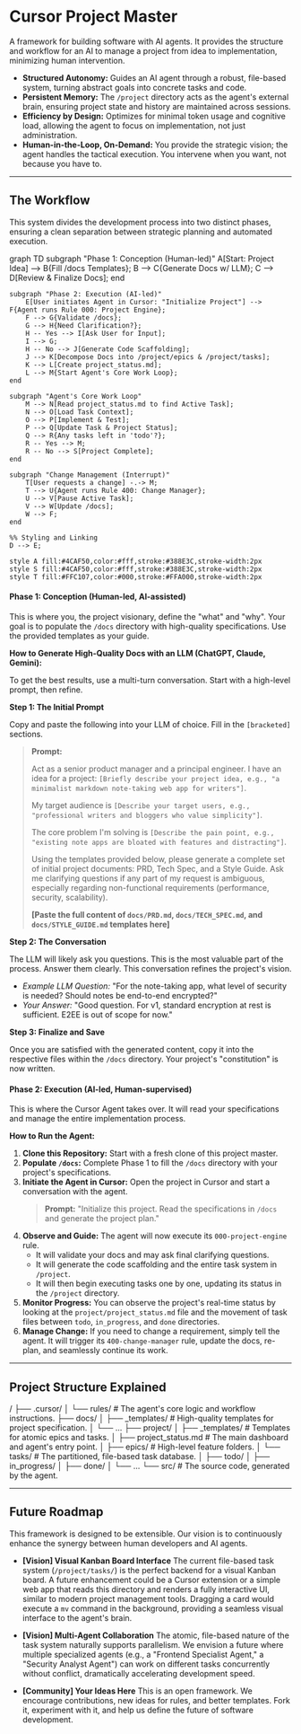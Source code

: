 # Cursor Project Master

A framework for building software with AI agents. It provides the structure and workflow for an AI to manage a project from idea to implementation, minimizing human intervention.

-   **Structured Autonomy:** Guides an AI agent through a robust, file-based system, turning abstract goals into concrete tasks and code.
-   **Persistent Memory:** The `/project` directory acts as the agent's external brain, ensuring project state and history are maintained across sessions.
-   **Efficiency by Design:** Optimizes for minimal token usage and cognitive load, allowing the agent to focus on implementation, not just administration.
-   **Human-in-the-Loop, On-Demand:** You provide the strategic vision; the agent handles the tactical execution. You intervene when you want, not because you have to.

---

## The Workflow

This system divides the development process into two distinct phases, ensuring a clean separation between strategic planning and automated execution.

graph TD
    subgraph "Phase 1: Conception (Human-led)"
        A[Start: Project Idea] --> B{Fill /docs Templates};
        B --> C{Generate Docs w/ LLM};
        C --> D[Review & Finalize Docs];
    end

    subgraph "Phase 2: Execution (AI-led)"
        E[User initiates Agent in Cursor: "Initialize Project"] --> F{Agent runs Rule 000: Project Engine};
        F --> G{Validate /docs};
        G --> H{Need Clarification?};
        H -- Yes --> I[Ask User for Input];
        I --> G;
        H -- No --> J[Generate Code Scaffolding];
        J --> K[Decompose Docs into /project/epics & /project/tasks];
        K --> L[Create project_status.md];
        L --> M{Start Agent's Core Work Loop};
    end

    subgraph "Agent's Core Work Loop"
        M --> N[Read project_status.md to find Active Task];
        N --> O[Load Task Context];
        O --> P[Implement & Test];
        P --> Q[Update Task & Project Status];
        Q --> R{Any tasks left in 'todo'?};
        R -- Yes --> M;
        R -- No --> S[Project Complete];
    end

    subgraph "Change Management (Interrupt)"
        T[User requests a change] -.-> M;
        T --> U{Agent runs Rule 400: Change Manager};
        U --> V[Pause Active Task];
        V --> W[Update /docs];
        W --> F;
    end

    %% Styling and Linking
    D --> E;
    
    style A fill:#4CAF50,color:#fff,stroke:#388E3C,stroke-width:2px
    style S fill:#4CAF50,color:#fff,stroke:#388E3C,stroke-width:2px
    style T fill:#FFC107,color:#000,stroke:#FFA000,stroke-width:2px

#### **Phase 1: Conception (Human-led, AI-assisted)**

This is where you, the project visionary, define the "what" and "why". Your goal is to populate the `/docs` directory with high-quality specifications. Use the provided templates as your guide.

**How to Generate High-Quality Docs with an LLM (ChatGPT, Claude, Gemini):**

To get the best results, use a multi-turn conversation. Start with a high-level prompt, then refine.

**Step 1: The Initial Prompt**

Copy and paste the following into your LLM of choice. Fill in the `[bracketed]` sections.

> **Prompt:**
>
> Act as a senior product manager and a principal engineer. I have an idea for a project: `[Briefly describe your project idea, e.g., "a minimalist markdown note-taking web app for writers"]`.
>
> My target audience is `[Describe your target users, e.g., "professional writers and bloggers who value simplicity"]`.
>
> The core problem I'm solving is `[Describe the pain point, e.g., "existing note apps are bloated with features and distracting"]`.
>
> Using the templates provided below, please generate a complete set of initial project documents: PRD, Tech Spec, and a Style Guide. Ask me clarifying questions if any part of my request is ambiguous, especially regarding non-functional requirements (performance, security, scalability).
>
> **[Paste the full content of `docs/PRD.md`, `docs/TECH_SPEC.md`, and `docs/STYLE_GUIDE.md` templates here]**

**Step 2: The Conversation**

The LLM will likely ask you questions. This is the most valuable part of the process. Answer them clearly. This conversation refines the project's vision.

*   *Example LLM Question:* "For the note-taking app, what level of security is needed? Should notes be end-to-end encrypted?"
*   *Your Answer:* "Good question. For v1, standard encryption at rest is sufficient. E2EE is out of scope for now."

**Step 3: Finalize and Save**

Once you are satisfied with the generated content, copy it into the respective files within the `/docs` directory. Your project's "constitution" is now written.

#### **Phase 2: Execution (AI-led, Human-supervised)**

This is where the Cursor Agent takes over. It will read your specifications and manage the entire implementation process.

**How to Run the Agent:**

1.  **Clone this Repository:** Start with a fresh clone of this project master.
2.  **Populate `/docs`:** Complete Phase 1 to fill the `/docs` directory with your project's specifications.
3.  **Initiate the Agent in Cursor:** Open the project in Cursor and start a conversation with the agent.
    > **Prompt:** "Initialize this project. Read the specifications in `/docs` and generate the project plan."
4.  **Observe and Guide:** The agent will now execute its `000-project-engine` rule.
    *   It will validate your docs and may ask final clarifying questions.
    *   It will generate the code scaffolding and the entire task system in `/project`.
    *   It will then begin executing tasks one by one, updating its status in the `/project` directory.
5.  **Monitor Progress:** You can observe the project's real-time status by looking at the `project/project_status.md` file and the movement of task files between `todo`, `in_progress`, and `done` directories.
6.  **Manage Change:** If you need to change a requirement, simply tell the agent. It will trigger its `400-change-manager` rule, update the docs, re-plan, and seamlessly continue its work.

---

## Project Structure Explained
/
├── .cursor/
│ └── rules/ # The agent's core logic and workflow instructions.
├── docs/
│ ├── _templates/ # High-quality templates for project specification.
│ └── ...
├── project/
│ ├── _templates/ # Templates for atomic epics and tasks.
│ ├── project_status.md # The main dashboard and agent's entry point.
│ ├── epics/ # High-level feature folders.
│ └── tasks/ # The partitioned, file-based task database.
│ ├── todo/
│ ├── in_progress/
│ ├── done/
│ └── ...
└── src/ # The source code, generated by the agent.


---

## Future Roadmap

This framework is designed to be extensible. Our vision is to continuously enhance the synergy between human developers and AI agents.

-   **[Vision] Visual Kanban Board Interface**
    The current file-based task system (`/project/tasks/`) is the perfect backend for a visual Kanban board. A future enhancement could be a Cursor extension or a simple web app that reads this directory and renders a fully interactive UI, similar to modern project management tools. Dragging a card would execute a `mv` command in the background, providing a seamless visual interface to the agent's brain.

-   **[Vision] Multi-Agent Collaboration**
    The atomic, file-based nature of the task system naturally supports parallelism. We envision a future where multiple specialized agents (e.g., a "Frontend Specialist Agent," a "Security Analyst Agent") can work on different tasks concurrently without conflict, dramatically accelerating development speed.

-   **[Community] Your Ideas Here**
    This is an open framework. We encourage contributions, new ideas for rules, and better templates. Fork it, experiment with it, and help us define the future of software development.